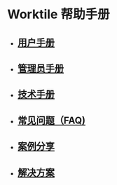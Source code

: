 # Worktile 帮助手册

* ## [用户手册](/yong-hu-zhi-nan/yong-hu-zhi-nan.md)
* ## [管理员手册](/yong-hu-zhi-nan/guan-li-yuan-shou-ce.md)
* ## [技术手册](/yong-hu-zhi-nan/ji-zhu-shou-ce.md)
* ## [常见问题（FAQ)](/yong-hu-zhi-nan/chang-jian-wen-ti.md)
* ## [案例分享](/yong-hu-zhi-nan/an-li-fen-4eab26-zui-jia-shi-jian.md)
* ## [解决方案](/yong-hu-zhi-nan/jie-jue-fang-an.md)



 